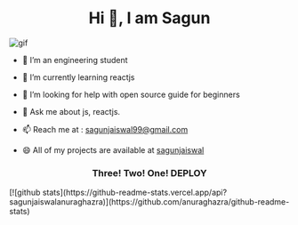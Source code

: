<h1 align="center"> Hi 👋, I am Sagun</h1>
<!--
**sagunjaiswal/sagunjaiswal** is a ✨ _special_ ✨ repository because its `README.md` (this file) appears on your GitHub profile.-->

![gif](https://media.giphy.com/media/fAnzw6YK33jMwzp5wp/giphy.gif)</div>

 
- 🔭 I’m an engineering student

- 🌱 I’m currently learning reactjs

- 🤔 I’m looking for help with open source guide for beginners

- 💬 Ask me about js, reactjs.

- 📫 Reach me at : sagunjaiswal99@gmail.com

- 😄 All of my projects are available at [sagunjaiswal](https://github.com/sagunjaiswal/sagunjaiswal)


<!-- **- ⚡ Fun fact:-->
 
<h3 align="center"> Three! Two! One! DEPLOY</h1>
[![github stats](https://github-readme-stats.vercel.app/api?sagunjaiswalanuraghazra)](https://github.com/anuraghazra/github-readme-stats)
